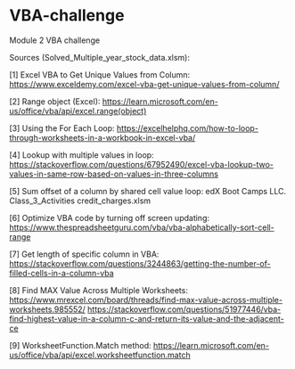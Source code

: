 # VBA-challenge
Module 2 VBA challenge


Sources (Solved_Multiple_year_stock_data.xlsm):


[1] 
Excel VBA to Get Unique Values from Column:
		https://www.exceldemy.com/excel-vba-get-unique-values-from-column/

[2]
Range object (Excel):
	https://learn.microsoft.com/en-us/office/vba/api/excel.range(object)


[3]
Using the For Each Loop:
	https://excelhelphq.com/how-to-loop-through-worksheets-in-a-workbook-in-excel-vba/

[4]
Lookup with multiple values in loop:
	https://stackoverflow.com/questions/67952490/excel-vba-lookup-two-values-in-same-row-based-on-values-in-three-columns

[5]
Sum offset of a column by shared cell value loop:
	edX Boot Camps LLC. Class_3_Activities credit_charges.xlsm


[6]
Optimize VBA code by turning off screen updating:
	https://www.thespreadsheetguru.com/vba/vba-alphabetically-sort-cell-range


[7]
Get length of specific column in VBA:
	https://stackoverflow.com/questions/3244863/getting-the-number-of-filled-cells-in-a-column-vba


[8]
Find MAX Value Across Multiple Worksheets:
	https://www.mrexcel.com/board/threads/find-max-value-across-multiple-worksheets.985552/
	https://stackoverflow.com/questions/51977446/vba-find-highest-value-in-a-column-c-and-return-its-value-and-the-adjacent-ce


[9]
WorksheetFunction.Match method:
	https://learn.microsoft.com/en-us/office/vba/api/excel.worksheetfunction.match